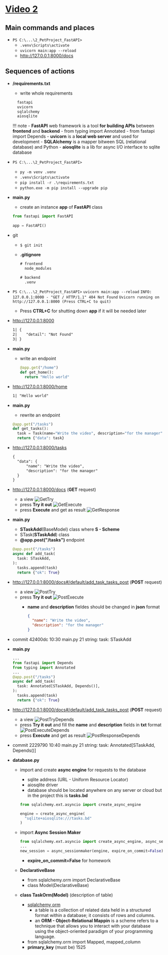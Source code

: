 # [Video 2](https://www.youtube.com/watch?v=gBfkX9H3szQ&list=PLeLN0qH0-mCVQKZ8-W1LhxDcVlWtTALCS&index=2&t=167s&pp=iAQB)

## Main commands and places

* `PS C:\...\2_PetProject_FastAPI>`
  * `.venv\Scripts\activate`
  * `uvicorn main:app --reload`
  * <http://127.0.0.1:8000/docs>

## Sequences of actions

* __/requirements.txt__
  * write whole requirements

  ```txt
    fastapi
    uvicorn 
    sqlalchemy
    aiosqlite
  ```

  !!! note
      - __FastAPI__ web framework is a tool __for building APIs__ between __frontend__ and __backend__
        - from typing import Annotated
        - from fastapi import Depends
      - __uvicorn__ is a __local web server__ and used for development
      - __SQLAlchemy__ is a mapper bitween SQL (relational database) and Python
      - __aiosqlite__ is a lib for async  I/O interface to sqlite database

* `PS C:\...\2_PetProject_FastAPI>`
  * `py -m venv .venv`
  * `.venv\Scripts\activate`
  * `pip install -r .\requirements.txt`
  * `python.exe -m pip install --upgrade pip`
* __main.py__
  * create an instance __app__ of __FastAPI__ class

  ```py
  from fastapi import FastAPI
    
  app = FastAPI()
  ```

* git
  * `$ git init`
  * __.gitignore__

    ```txt
    # frontend
      node_modules

    # backend
      .venv
    ```

* `PS C:\...\2_PetProject_FastAPI>` `uvicorn main:app --reload`
  `INFO: 127.0.0.1:8000 - "GET / HTTP/1.1" 404 Not Found`
  `Uvicorn running on http://127.0.0.1:8000 (Press CTRL+C to quit)`
  * Press __CTRL+C__ for shutting down __app__ if it will be needed later
* <http://127.0.0.1:8000>

  ```txt
  1| {
  2|    "detail": "Not Found"
  3| }
  ```

* __main.py__
  * write an endpoint
  
    ```py
    @app.get("/home")
    def get_home():
      return "Hello world"
    ```

* <http://127.0.0.1:8000/home>

  ```txt
  1| "Hello world"
  ```

* __main.py__
  * rewrite an endpoint

  ```py
  @app.get("/tasks")
  def get_tasks():
    task = Task(name="Write the video", description="for the manager")
    return {"data": task}
  ```

* <http://127.0.0.1:8000/tasks>

  ```txt
  {
    "data": {
        "name": "Write the video",
        "description": "for the manager"
    }
  } 
  ```

* <http://127.0.0.1:8000/docs> (__GET__ request)
  * a view
    ![GetTry](./ExpImages/GetTry.png)
  * press __Try it out__
    ![GetExecute](./ExpImages/GetExecute.png)
  * press __Execute__ and get as result
    ![GetResponse](./ExpImages/GetResponse.png)
* __main.py__
  * __STaskAdd__(BaseModel) class where __S - Scheme__
  * STask(__STaskAdd__) class
  * __\@app.post("/tasks")__ endpoint

  ```py
  @app.post("/tasks")
  async def add_task(
    task: STaskAdd,
  ):
    tasks.append(task)
    return {"ok": True}
  ```

* <http://127.0.0.1:8000/docs#/default/add_task_tasks_post> (__POST__ request)
  * a view
    ![PostTry](./ExpImages/PostTry.png)
  * press __Try it out__
    ![PostExecute](./ExpImages/PostExecute.png)
    * __name__ and __description__ fieldes should be changed in __json__ format

      ```json
      {
        "name": "Write the video",
        "description": "for the manager"
      }
      ```

* commit 42400dc 10:30 main.py 21 string: task: STaskAdd
* __main.py__
  
  ```py
  ...
  from fastapi import Depends
  from typing import Annotated
  ...
  @app.post("/tasks")
  async def add_task(
    task: Annotated[STaskAdd, Depends()],
  ):
    tasks.append(task)
    return {"ok": True}
  ```

* <http://127.0.0.1:8000/docs#/default/add_task_tasks_post> (__POST__ request)
  * a view
    ![PostTryDepends](./ExpImages/PostTryDepends.png)
  * press __Try it out__ and fill the __name__ and __description__ fields in __txt__ format
    ![PostExecuteDepends](./ExpImages/PostExecuteDepends.png)
  * press __Execute__ and get as result
    ![PostResponseDepends](./ExpImages/PostResponseDepends.png)
* commit 2229790 10:40 main.py 21 string: task: Annotated[STaskAdd, Depends()]
* __database.py__
  * import and create __async engine__ for requests to the database
    * sqlite address (URL - Uniform Resource Locator)
    * aiosqlite driver
    * database should be located anywhere on any server or cloud but in the project this is __tasks.bd__

    ```py
    from sqlalchemy.ext.asyncio import create_async_engine

    engine = create_async_engine(
      "sqlite+aiosqlite:///tasks.bd"
    )
    ```

  * import __Async Session Maker__

    ```py
    from sqlalchemy.ext.asyncio import create_async_engine, async_sessionmaker
    ...
    new_session = async_sessionmaker(engine, expire_on_commit=False)
    ```

    * __expire_on_commit=False__ for homework  
  * __DeclarativeBase__
    * from sqlalchemy.orm import DeclarativeBase
    * class Model(DeclarativeBase)
  * __class TaskOrm(Model)__ (description of table)
    * [sqlalchemy orm](https://docs.sqlalchemy.org/en/20/orm/quickstart.html)
      * a table is a collection of related data held in a structured format within a database; it consists of rows and columns.
      * an __ORM - Object-Relational Mappin__ is a scheme refers to a technique that allows you to interact with your database using the object-oriented paradigm of your programming language.
    * from sqlalchemy.orm import Mapped, mapped_column
    * __primary_key__ (must be)
    1525
